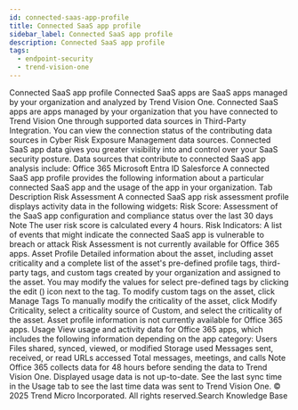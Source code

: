 ```yaml
---
id: connected-saas-app-profile
title: Connected SaaS app profile
sidebar_label: Connected SaaS app profile
description: Connected SaaS app profile
tags:
  - endpoint-security
  - trend-vision-one
---
```


 Connected SaaS app profile Connected SaaS apps are SaaS apps managed by your organization and analyzed by Trend Vision One. Connected SaaS apps are apps managed by your organization that you have connected to Trend Vision One through supported data sources in Third-Party Integration. You can view the connection status of the contributing data sources in Cyber Risk Exposure Management data sources. Connected SaaS app data gives you greater visibility into and control over your SaaS security posture. Data sources that contribute to connected SaaS app analysis include: Office 365 Microsoft Entra ID Salesforce A connected SaaS app profile provides the following information about a particular connected SaaS app and the usage of the app in your organization. Tab Description Risk Assessment A connected SaaS app risk assessment profile displays activity data in the following widgets: Risk Score: Assessment of the SaaS app configuration and compliance status over the last 30 days Note The user risk score is calculated every 4 hours. Risk Indicators: A list of events that might indicate the connected SaaS app is vulnerable to breach or attack Risk Assessment is not currently available for Office 365 apps. Asset Profile Detailed information about the asset, including asset criticality and a complete list of the asset's pre-defined profile tags, third-party tags, and custom tags created by your organization and assigned to the asset. You may modify the values for select pre-defined tags by clicking the edit () icon next to the tag. To modify custom tags on the asset, click Manage Tags To manually modify the criticality of the asset, click Modify Criticality, select a criticality source of Custom, and select the criticality of the asset. Asset profile information is not currently available for Office 365 apps. Usage View usage and activity data for Office 365 apps, which includes the following information depending on the app category: Users Files shared, synced, viewed, or modified Storage used Messages sent, received, or read URLs accessed Total messages, meetings, and calls Note Office 365 collects data for 48 hours before sending the data to Trend Vision One. Displayed usage data is not up-to-date. See the last sync time in the Usage tab to see the last time data was sent to Trend Vision One. © 2025 Trend Micro Incorporated. All rights reserved.Search Knowledge Base